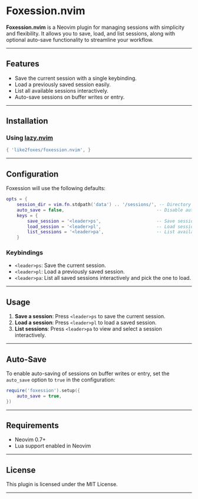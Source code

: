 # Foxession.nvim

**Foxession.nvim** is a Neovim plugin for managing sessions with simplicity and flexibility. It allows you to save, load, and list sessions, along with optional auto-save functionality to streamline your workflow.

---

## Features

- Save the current session with a single keybinding.
- Load a previously saved session easily.
- List all available sessions interactively.
- Auto-save sessions on buffer writes or entry.

---

## Installation

### Using [lazy.nvim](https://github.com/folke/lazy.nvim)

```lua
{ 'like2foxes/foxession.nvim', }
```

---

## Configuration

Foxession will use the following defaults:

```lua
opts = {
    session_dir = vim.fn.stdpath('data') .. '/sessions/', -- Directory for storing sessions
    auto_save = false,                                   -- Disable auto-save by default
    keys = {
        save_session = '<leader>ps',                     -- Save session
        load_session = '<leader>pl',                     -- Load session
        list_sessions = '<leader>pa',                    -- List available sessions
    }
```

### Keybindings

- `<leader>ps`: Save the current session.
- `<leader>pl`: Load a previously saved session.
- `<leader>pa`: List all saved sessions interactively and pick the one to load.

---

## Usage

1. **Save a session**: Press `<leader>ps` to save the current session.
2. **Load a session**: Press `<leader>pl` to load a saved session.
3. **List sessions**: Press `<leader>pa` to view and select a session interactively.

---

## Auto-Save

To enable auto-saving of sessions on buffer writes or entry, set the `auto_save` option to `true` in the configuration:

```lua
require('foxession').setup({
    auto_save = true,
})
```

---

## Requirements

- Neovim 0.7+  
- Lua support enabled in Neovim  

---

## License

This plugin is licensed under the MIT License.

---
